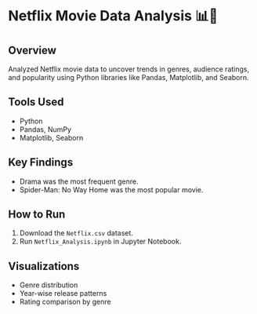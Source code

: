 # Netflix Movie Data Analysis 📊🎥

## Overview
Analyzed Netflix movie data to uncover trends in genres, audience ratings, and popularity using Python libraries like Pandas, Matplotlib, and Seaborn.

## Tools Used
- Python
- Pandas, NumPy
- Matplotlib, Seaborn

## Key Findings
- Drama was the most frequent genre.
- Spider-Man: No Way Home was the most popular movie.

## How to Run
1. Download the `Netflix.csv` dataset.
2. Run `Netflix_Analysis.ipynb` in Jupyter Notebook.

## Visualizations
- Genre distribution
- Year-wise release patterns
- Rating comparison by genre
